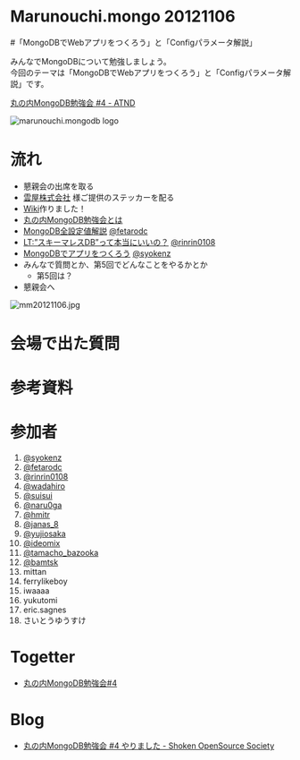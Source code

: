 Marunouchi.mongo 20121106
=================
#「MongoDBでWebアプリをつくろう」と「Configパラメータ解説」

みんなでMongoDBについて勉強しましょう。  
今回のテーマは「MongoDBでWebアプリをつくろう」と「Configパラメータ解説」です。

[丸の内MongoDB勉強会 #4 - ATND](http://atnd.org/events/33485)

![marunouchi.mongodb logo](http://syokenz.github.com/marunouchi-mongodb/images/mongodb_logo.png)


# 流れ
* 懇親会の出席を取る
* [雲屋株式会社](http://kumoya.com/) 様ご提供のステッカーを配る
* [Wiki](https://github.com/syokenz/marunouchi-mongodb/wiki)作りました！
* [丸の内MongoDB勉強会とは](http://syokenz.github.com/slides/mongonouchi/)
* [MongoDB全設定値解説](https://github.com/syokenz/marunouchi-mongodb/tree/master/20121106/fetarodc) [@fetarodc](http://twitter.com/fetarodc)
* [LT:”スキーマレスDB”って本当にいいの？](https://github.com/rinrin0108/MongoDB) [@rinrin0108](https://twitter.com/rinrin0108)
* [MongoDBでアプリをつくろう](https://github.com/syokenz/marunouchi-mongodb/tree/master/20121106/syokenz) [@syokenz](http://twitter.com/syokenz)
* みんなで質問とか、第5回でどんなことをやるかとか
  * 第5回は？
* 懇親会へ

![mm20121106.jpg](http://syokenz.github.com/marunouchi-mongodb/images/mm20121106.jpg)

# 会場で出た質問


# 参考資料


# 参加者
1. [@syokenz](http://twitter.com/syokenz)
1. [@fetarodc](http://twitter.com/fetarodc)
1. [@rinrin0108](http://twitter.com/rinrin0108)
1. [@wadahiro](https://twitter.com/wadahiro)
1. [@suisui](https://twitter.com/suisui)
1. [@naru0ga](https://twitter.com/naru0ga)
1. [@hmitr](https://twitter.com/hmitr)
1. [@janas_8](https://twitter.com/janas_8)
1. [@yujiosaka](https://twitter.com/yujiosaka)
1. [@ideomix](https://twitter.com/ideomix)
1. [@tamacho_bazooka](https://twitter.com/tamacho_bazooka)
1. [@bamtsk](https://twitter.com/bamtsk)
1. mittan
1. ferrylikeboy
1. iwaaaa
1. yukutomi
1. eric.sagnes
1. さいとうゆうすけ

# Togetter
* [丸の内MongoDB勉強会#4](http://togetter.com/li/404498)

# Blog
* [丸の内MongoDB勉強会 #4 やりました - Shoken OpenSource Society](http://shoken.hatenablog.com/entry/2012/11/07/215640)
